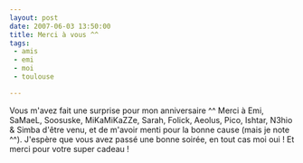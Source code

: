 ```yaml
---
layout: post
date: 2007-06-03 13:50:00
title: Merci à vous ^^
tags:
 - amis
 - emi
 - moi
 - toulouse

---
```


Vous m'avez fait une surprise pour mon anniversaire ^^ Merci à Emi, SaMaeL, Soosuske, MiKaMiKaZZe, Sarah, Folick, Aeolus, Pico, Ishtar, N3hio & Simba d'être venu, et de m'avoir menti pour la bonne cause (mais je note ^^). J'espère que vous avez passé une bonne soirée, en tout cas moi oui ! Et merci pour votre super cadeau !
